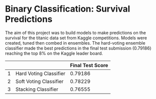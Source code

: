# Binary Classification: Survival Predictions
The aim of this project was to build models to make predictions on the survival for the titanic data set from Kaggle competitions. Models were created, tuned then combed in ensembles. The hard-voting ensemble classifier made the best predictions in the final test submission (0.79186) reaching the top 8% on the Kaggle leader board. 
 
|   |                        | Final Test Score |
|---|------------------------|------------------|
| 1 | Hard Voting Classifier | 0.79186          |
| 2 | Soft Voting Classifier | 0.78229          |
| 3 | Stacking Classifier    | 0.76555          |
